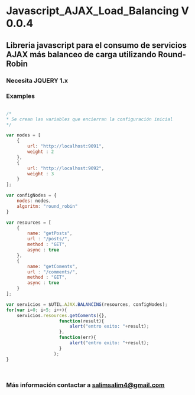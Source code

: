 # Javascript_AJAX_Load_Balancing V 0.0.4

## Libreria javascript para el consumo de servicios AJAX más balanceo de carga utilizando Round-Robin

### Necesita JQUERY 1.x

### Examples

```javascript

/*
* Se crean las variables que encierran la configuración inicial
*/

var nodes = [
    {
        url: "http://localhost:9091",
        weight : 2
    },
    {
        url: "http://localhost:9092",
        weight : 3
    }
];

var configNodes = {
    nodes: nodes,
    algoritm: "round_robin"
}

var resources = [
    {
        name: "getPosts",
        url : "/posts/",
        method : "GET",
        async : true       
    },
    {
        name: "getComents",
        url : "/comments/",
        method : "GET",
        async : true       
    }
];

var servicios = $UTIL.AJAX.BALANCING(resources, configNodes);
for(var i=0; i<5; i++){
    servicios.resources.getComents({},
                    function(result){
                        alert("entro exito: "+result);
                    },
                    function(err){
                        alert("entro exito: "+result);
                    }
                  );
}

						   
```

### Más información contactar a salimsalim4@gmail.com
